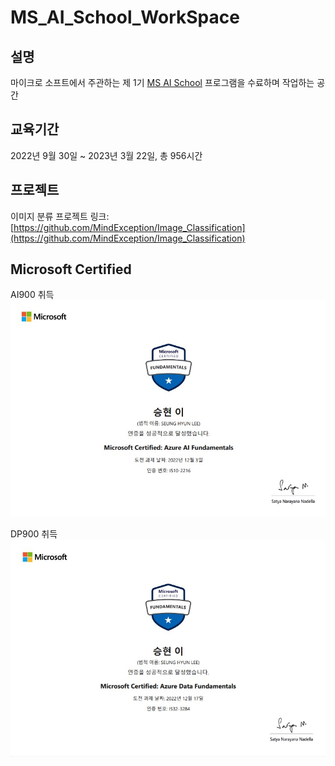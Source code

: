 # MS_AI_School_WorkSpace

## 설명
마이크로 소프트에서 주관하는 제 1기 [MS AI School](https://msaischool.kr/?fbclid=IwAR0XSSyebboZMI6HnVXI9mqLEk-jAo2kAZB0zdBI0ncgkZKXB8Bf4B-QeYg) 프로그램을 수료하며 작업하는 공간

## 교육기간
2022년 9월 30일 ~ 2023년 3월 22일, 총 956시간

## 프로젝트
이미지 분류 프로젝트 링크: [https://github.com/MindException/Image_Classification](https://github.com/MindException/Image_Classification)

## Microsoft Certified
AI900 취득
![AI900](./MS%20%EC%9E%90%EA%B2%A9%EC%A6%9D/AI900.jpg)

DP900 취득
![DP900](./MS%20%EC%9E%90%EA%B2%A9%EC%A6%9D/DP900.jpg)